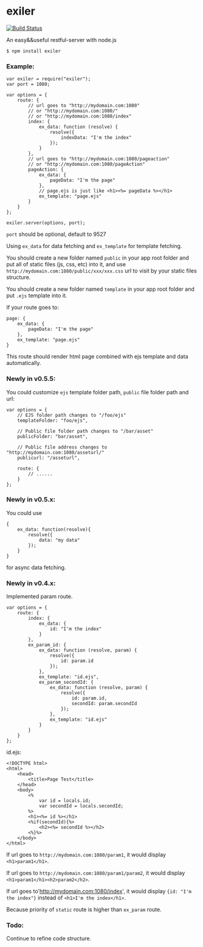 # exiler

[![Build Status](https://travis-ci.org/phariel/exiler.svg?branch=master)](https://travis-ci.org/phariel/exiler)

An easy&amp;&amp;useful restful-server with node.js

`$ npm install exiler`

### Example:

    var exiler = require("exiler");
    var port = 1080;

    var options = {
	    route: {
	        // url goes to "http://mydomain.com:1080" 
	        // or "http://mydomain.com:1080/"
	        // or "http://mydomain.com:1080/index"
		    index: {
			    ex_data: function (resolve) {
				    resolve({
				    	indexData: "I'm the index"
				    });
			    }
		    },
		    // url goes to "http://mydomain.com:1080/pageaction"
		    // or "http://mydomain.com:1080/pageAction"
		    pageAction: {
			    ex_data: {
				    pageData: "I'm the page"
			    },
			    // page.ejs is just like <h1><%= pageData %></h1>
			    ex_template: "page.ejs"
		    }
	    }
    };

    exiler.server(options, port);
    
`port` should be optional, default to 9527

Using `ex_data` for data fetching and `ex_template` for template fetching.

You should create a new folder named `public` in your app root folder and put all of static files (js, css, etc) into it, and use `http://mydomain.com:1080/public/xxx/xxx.css` url to visit by your static files structure.

You should create a new folder named `template` in your app root folder and put `.ejs` template into it.

If your route goes to:

    page: {
	    ex_data: {
		    pageData: "I'm the page"
	    },
	    ex_template: "page.ejs"
	}

This route should render html page combined with ejs template and data automatically.

### Newly in v0.5.5:
You could customize `ejs` template folder path, `public` file folder path and url:

	var options = {
		// EJS folder path changes to "/foo/ejs"
		templateFolder: "foo/ejs",
		
		// Public file folder path changes to "/bar/asset" 
		publicFolder: "bar/asset",
		
		// Public file address changes to "http://mydomain.com:1080/asseturl/"
		publicurl: "/asseturl",
		
		route: {
			// ......
		}
	};

### Newly in v0.5.x:
You could use

	{
		ex_data: function(resolve){
			resolve({
				data: "my data"
			});
		} 
	}
	
for async data fetching.

### Newly in v0.4.x:
Implemented param route.

	var options = {
		route: {
			index: {
				ex_data: {
					id: "I'm the index"
				}
			},
			ex_param_id: {
				ex_data: function (resolve, param) {
					resolve({
						id: param.id
					});
				},
				ex_template: "id.ejs",
				ex_param_secondId: {
					ex_data: function (resolve, param) {
						resolve({
							id: param.id,
							secondId: param.secondId
						});
					},
					ex_template: "id.ejs"
				}
			}
		}
	};
	
id.ejs:

	<!DOCTYPE html>
	<html>
		<head>
			<title>Page Test</title>
		</head>
		<body>
			<%
				var id = locals.id;
				var secondId = locals.secondId;
			%>
			<h1><%= id %></h1>
			<%if(secondId){%>
				<h2><%= secondId %></h2>
			<%}%>
		</body>
	</html>
	
If url goes to `http://mydomain.com:1080/param1`, it would display `<h1>param1</h1>`.

If url goes to `http://mydomain.com:1080/param1/param2`, it would display `<h1>param1</h1><h2>param2</h2>`.

If url goes to'http://mydomain.com:1080/index', it would display `{id: "I'm the index"}` instead of `<h1>I'm the index</h1>`.

Because priority of `static` route is higher than `ex_param` route.

### Todo:

Continue to refine code structure.
